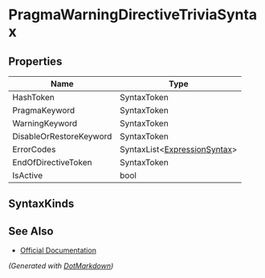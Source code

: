 # PragmaWarningDirectiveTriviaSyntax

## Properties

| Name                    | Type                                                 |
| ----------------------- | ---------------------------------------------------- |
| HashToken               | SyntaxToken                                          |
| PragmaKeyword           | SyntaxToken                                          |
| WarningKeyword          | SyntaxToken                                          |
| DisableOrRestoreKeyword | SyntaxToken                                          |
| ErrorCodes              | SyntaxList\<[ExpressionSyntax](ExpressionSyntax.md)> |
| EndOfDirectiveToken     | SyntaxToken                                          |
| IsActive                | bool                                                 |

## SyntaxKinds

## See Also

* [Official Documentation](https://docs.microsoft.com/en-us/dotnet/api/microsoft.codeanalysis.csharp.syntax.pragmawarningdirectivetriviasyntax)


*\(Generated with [DotMarkdown](http://github.com/JosefPihrt/DotMarkdown)\)*